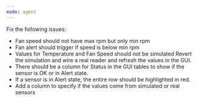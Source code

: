 ```yaml
---
mode: agent
---
```

Fix the following issues:
- Fan speed should not have max rpm but only min rpm
- Fan alert should trigger if speed is below min rpm
- Values for Temperature and Fan Speed should not be simulated Revert the simulation and wire a real reader and refresh the values in the GUI.
- There should be a column for Status in the GUI tables to show if the sensor is OK or in Alert state.
- If a sensor is in Alert state, the entire row should be highlighted in red.
- Add a column to specify if the values come from simulated or real sensors
